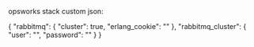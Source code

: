 opsworks stack custom json:


{
	"rabbitmq": {
		"cluster": true,
    	"erlang_cookie": "<any random alphanumeric string will do>"
    },
    "rabbitmq_cluster": {
    	"user": "<rabbitmq username here>",
    	"password": "<rabbitmq password here>"
    }
}